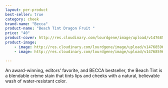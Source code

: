 ```yaml
---
layout: per-product
best-seller: true
category: cheek
brand-name: "Becca"
product-name: "Beach Tint Dragon Fruit "
price: "40"
product-cover: http://res.cloudinary.com/lourdgene/image/upload/v1476859684/cheeks/becca-blush/cover-image.jpg
product-image:
    - image: http://res.cloudinary.com/lourdgene/image/upload/v1476859684/cheeks/becca-blush/cover-image.jpg
    - image: http://res.cloudinary.com/lourdgene/image/upload/v1476859684/cheeks/becca-blush/tint-dragonfruit550x550.jpg

---
```

An award-winning, editors' favorite, and BECCA bestseller, the Beach Tint is a blendable crème stain that tints lips and cheeks with a natural, believable wash of water-resistant color.

